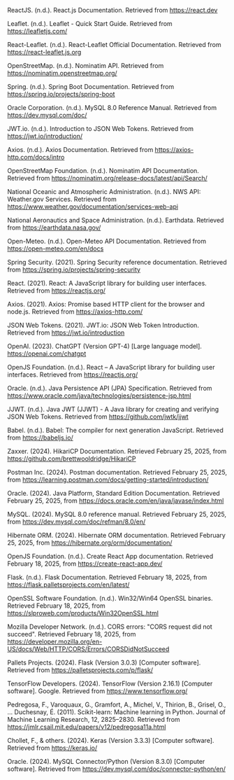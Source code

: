 
ReactJS. (n.d.). React.js Documentation. Retrieved from https://react.dev

Leaflet. (n.d.). Leaflet - Quick Start Guide. Retrieved from https://leafletjs.com/

React-Leaflet. (n.d.). React-Leaflet Official Documentation. Retrieved from https://react-leaflet.js.org

OpenStreetMap. (n.d.). Nominatim API. Retrieved from https://nominatim.openstreetmap.org/

Spring. (n.d.). Spring Boot Documentation. Retrieved from https://spring.io/projects/spring-boot

Oracle Corporation. (n.d.). MySQL 8.0 Reference Manual. Retrieved from https://dev.mysql.com/doc/

JWT.io. (n.d.). Introduction to JSON Web Tokens. Retrieved from https://jwt.io/introduction/

Axios. (n.d.). Axios Documentation. Retrieved from https://axios-http.com/docs/intro

OpenStreetMap Foundation. (n.d.). Nominatim API Documentation. Retrieved from https://nominatim.org/release-docs/latest/api/Search/

National Oceanic and Atmospheric Administration. (n.d.). NWS API: Weather.gov Services. Retrieved from https://www.weather.gov/documentation/services-web-api

National Aeronautics and Space Administration. (n.d.). Earthdata. Retrieved from https://earthdata.nasa.gov/

Open-Meteo. (n.d.). Open-Meteo API Documentation. Retrieved from https://open-meteo.com/en/docs

Spring Security. (2021). Spring Security reference documentation. Retrieved from https://spring.io/projects/spring-security

React. (2021). React: A JavaScript library for building user interfaces. Retrieved from https://reactjs.org/

Axios. (2021). Axios: Promise based HTTP client for the browser and node.js. Retrieved from https://axios-http.com/

JSON Web Tokens. (2021). JWT.io: JSON Web Token Introduction. Retrieved from https://jwt.io/introduction

OpenAI. (2023). ChatGPT (Version GPT-4) [Large language model]. https://openai.com/chatgpt

OpenJS Foundation. (n.d.). React – A JavaScript library for building user interfaces. Retrieved from https://reactjs.org/

Oracle. (n.d.). Java Persistence API (JPA) Specification. Retrieved from https://www.oracle.com/java/technologies/persistence-jsp.html

JJWT. (n.d.). Java JWT (JJWT) - A Java library for creating and verifying JSON Web Tokens. Retrieved from https://github.com/jwtk/jjwt

Babel. (n.d.). Babel: The compiler for next generation JavaScript. Retrieved from https://babeljs.io/

Zaxxer. (2024). HikariCP Documentation. Retrieved February 25, 2025, from https://github.com/brettwooldridge/HikariCP

Postman Inc. (2024). Postman documentation. Retrieved February 25, 2025, from https://learning.postman.com/docs/getting-started/introduction/

Oracle. (2024). Java Platform, Standard Edition Documentation. Retrieved February 25, 2025, from https://docs.oracle.com/en/java/javase/index.html

MySQL. (2024). MySQL 8.0 reference manual. Retrieved February 25, 2025, from https://dev.mysql.com/doc/refman/8.0/en/

Hibernate ORM. (2024). Hibernate ORM documentation. Retrieved February 25, 2025, from https://hibernate.org/orm/documentation/

OpenJS Foundation. (n.d.). Create React App documentation. Retrieved February 18, 2025, from https://create-react-app.dev/

Flask. (n.d.). Flask Documentation. Retrieved February 18, 2025, from https://flask.palletsprojects.com/en/latest/

OpenSSL Software Foundation. (n.d.). Win32/Win64 OpenSSL binaries. Retrieved February 18, 2025, from https://slproweb.com/products/Win32OpenSSL.html

Mozilla Developer Network. (n.d.). CORS errors: "CORS request did not succeed". Retrieved February 18, 2025, from https://developer.mozilla.org/en-US/docs/Web/HTTP/CORS/Errors/CORSDidNotSucceed

Pallets Projects. (2024). Flask (Version 3.0.3) [Computer software]. Retrieved from https://palletsprojects.com/p/flask/

TensorFlow Developers. (2024). TensorFlow (Version 2.16.1) [Computer software]. Google. Retrieved from https://www.tensorflow.org/

Pedregosa, F., Varoquaux, G., Gramfort, A., Michel, V., Thirion, B., Grisel, O., ... Duchesnay, É. (2011). Scikit-learn: Machine learning in Python. Journal of Machine Learning Research, 12, 2825–2830. Retrieved from https://jmlr.csail.mit.edu/papers/v12/pedregosa11a.html

Chollet, F., & others. (2024). Keras (Version 3.3.3) [Computer software]. Retrieved from https://keras.io/

Oracle. (2024). MySQL Connector/Python (Version 8.3.0) [Computer software]. Retrieved from https://dev.mysql.com/doc/connector-python/en/

